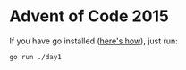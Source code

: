# Advent of Code 2015

If you have go installed ([here's how](https://go.dev/doc/install)), just run:

```sh
go run ./day1
```

